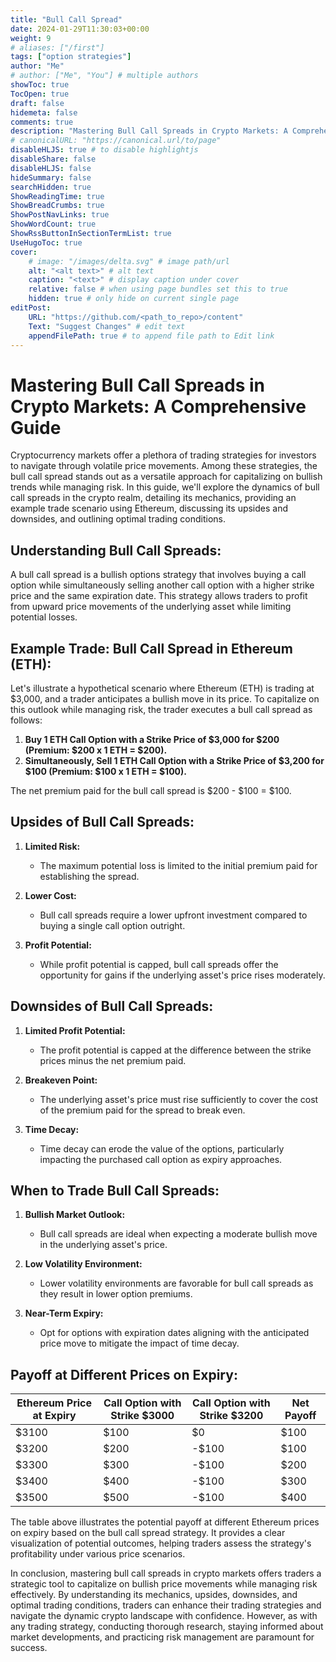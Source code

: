 ```yaml
---
title: "Bull Call Spread"
date: 2024-01-29T11:30:03+00:00
weight: 9
# aliases: ["/first"]
tags: ["option strategies"]
author: "Me"
# author: ["Me", "You"] # multiple authors
showToc: true
TocOpen: true
draft: false
hidemeta: false
comments: true
description: "Mastering Bull Call Spreads in Crypto Markets: A Comprehensive Guide"
# canonicalURL: "https://canonical.url/to/page"
disableHLJS: true # to disable highlightjs
disableShare: false
disableHLJS: false
hideSummary: false
searchHidden: true
ShowReadingTime: true
ShowBreadCrumbs: true
ShowPostNavLinks: true
ShowWordCount: true
ShowRssButtonInSectionTermList: true
UseHugoToc: true
cover:
    # image: "/images/delta.svg" # image path/url
    alt: "<alt text>" # alt text
    caption: "<text>" # display caption under cover
    relative: false # when using page bundles set this to true
    hidden: true # only hide on current single page
editPost:
    URL: "https://github.com/<path_to_repo>/content"
    Text: "Suggest Changes" # edit text
    appendFilePath: true # to append file path to Edit link
---
```


# Mastering Bull Call Spreads in Crypto Markets: A Comprehensive Guide

Cryptocurrency markets offer a plethora of trading strategies for investors to navigate through volatile price movements. Among these strategies, the bull call spread stands out as a versatile approach for capitalizing on bullish trends while managing risk. In this guide, we'll explore the dynamics of bull call spreads in the crypto realm, detailing its mechanics, providing an example trade scenario using Ethereum, discussing its upsides and downsides, and outlining optimal trading conditions.

## Understanding Bull Call Spreads:

A bull call spread is a bullish options strategy that involves buying a call option while simultaneously selling another call option with a higher strike price and the same expiration date. This strategy allows traders to profit from upward price movements of the underlying asset while limiting potential losses.

## Example Trade: Bull Call Spread in Ethereum (ETH):

Let's illustrate a hypothetical scenario where Ethereum (ETH) is trading at $3,000, and a trader anticipates a bullish move in its price. To capitalize on this outlook while managing risk, the trader executes a bull call spread as follows:

1. **Buy 1 ETH Call Option with a Strike Price of $3,000 for $200 (Premium: $200 x 1 ETH = $200).**
2. **Simultaneously, Sell 1 ETH Call Option with a Strike Price of $3,200 for $100 (Premium: $100 x 1 ETH = $100).**

The net premium paid for the bull call spread is $200 - $100 = $100.

## Upsides of Bull Call Spreads:

1. **Limited Risk:**
   - The maximum potential loss is limited to the initial premium paid for establishing the spread.

2. **Lower Cost:**
   - Bull call spreads require a lower upfront investment compared to buying a single call option outright.

3. **Profit Potential:**
   - While profit potential is capped, bull call spreads offer the opportunity for gains if the underlying asset's price rises moderately.

## Downsides of Bull Call Spreads:

1. **Limited Profit Potential:**
   - The profit potential is capped at the difference between the strike prices minus the net premium paid.

2. **Breakeven Point:**
   - The underlying asset's price must rise sufficiently to cover the cost of the premium paid for the spread to break even.

3. **Time Decay:**
   - Time decay can erode the value of the options, particularly impacting the purchased call option as expiry approaches.

## When to Trade Bull Call Spreads:

1. **Bullish Market Outlook:**
   - Bull call spreads are ideal when expecting a moderate bullish move in the underlying asset's price.

2. **Low Volatility Environment:**
   - Lower volatility environments are favorable for bull call spreads as they result in lower option premiums.

3. **Near-Term Expiry:**
   - Opt for options with expiration dates aligning with the anticipated price move to mitigate the impact of time decay.

## Payoff at Different Prices on Expiry:

| Ethereum Price at Expiry | Call Option with Strike $3000 | Call Option with Strike $3200 | Net Payoff |
|--------------------------|-------------------------------|-------------------------------|------------|
| $3100                    | $100                          | $0                            | $100       |
| $3200                    | $200                          | -$100                         | $100       |
| $3300                    | $300                          | -$100                         | $200       |
| $3400                    | $400                          | -$100                         | $300       |
| $3500                    | $500                          | -$100                         | $400       |

The table above illustrates the potential payoff at different Ethereum prices on expiry based on the bull call spread strategy. It provides a clear visualization of potential outcomes, helping traders assess the strategy's profitability under various price scenarios.

In conclusion, mastering bull call spreads in crypto markets offers traders a strategic tool to capitalize on bullish price movements while managing risk effectively. By understanding its mechanics, upsides, downsides, and optimal trading conditions, traders can enhance their trading strategies and navigate the dynamic crypto landscape with confidence. However, as with any trading strategy, conducting thorough research, staying informed about market developments, and practicing risk management are paramount for success.
